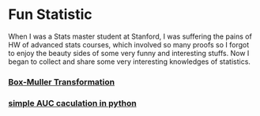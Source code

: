  # Fun Statistic
When I was a Stats master student at Stanford, I was suffering the pains of HW of advanced stats courses, 
which involved so many proofs so I forgot to enjoy the beauty sides of some very funny and interesting stuffs.
Now I began to collect and share some very interesting knowledges of statistics.

### [Box-Muller Transformation](https://en.wikipedia.org/wiki/Box–Muller_transform)
### [simple AUC caculation in python](https://github.com/yanyangbaobeiIsEmma/FunStats/blob/master/auc.py) 

